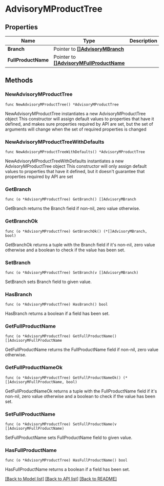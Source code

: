 # AdvisoryMProductTree

## Properties

Name | Type | Description | Notes
------------ | ------------- | ------------- | -------------
**Branch** | Pointer to [**[]AdvisoryMBranch**](AdvisoryMBranch.md) |  | [optional] 
**FullProductName** | Pointer to [**[]AdvisoryMFullProductName**](AdvisoryMFullProductName.md) |  | [optional] 

## Methods

### NewAdvisoryMProductTree

`func NewAdvisoryMProductTree() *AdvisoryMProductTree`

NewAdvisoryMProductTree instantiates a new AdvisoryMProductTree object
This constructor will assign default values to properties that have it defined,
and makes sure properties required by API are set, but the set of arguments
will change when the set of required properties is changed

### NewAdvisoryMProductTreeWithDefaults

`func NewAdvisoryMProductTreeWithDefaults() *AdvisoryMProductTree`

NewAdvisoryMProductTreeWithDefaults instantiates a new AdvisoryMProductTree object
This constructor will only assign default values to properties that have it defined,
but it doesn't guarantee that properties required by API are set

### GetBranch

`func (o *AdvisoryMProductTree) GetBranch() []AdvisoryMBranch`

GetBranch returns the Branch field if non-nil, zero value otherwise.

### GetBranchOk

`func (o *AdvisoryMProductTree) GetBranchOk() (*[]AdvisoryMBranch, bool)`

GetBranchOk returns a tuple with the Branch field if it's non-nil, zero value otherwise
and a boolean to check if the value has been set.

### SetBranch

`func (o *AdvisoryMProductTree) SetBranch(v []AdvisoryMBranch)`

SetBranch sets Branch field to given value.

### HasBranch

`func (o *AdvisoryMProductTree) HasBranch() bool`

HasBranch returns a boolean if a field has been set.

### GetFullProductName

`func (o *AdvisoryMProductTree) GetFullProductName() []AdvisoryMFullProductName`

GetFullProductName returns the FullProductName field if non-nil, zero value otherwise.

### GetFullProductNameOk

`func (o *AdvisoryMProductTree) GetFullProductNameOk() (*[]AdvisoryMFullProductName, bool)`

GetFullProductNameOk returns a tuple with the FullProductName field if it's non-nil, zero value otherwise
and a boolean to check if the value has been set.

### SetFullProductName

`func (o *AdvisoryMProductTree) SetFullProductName(v []AdvisoryMFullProductName)`

SetFullProductName sets FullProductName field to given value.

### HasFullProductName

`func (o *AdvisoryMProductTree) HasFullProductName() bool`

HasFullProductName returns a boolean if a field has been set.


[[Back to Model list]](../README.md#documentation-for-models) [[Back to API list]](../README.md#documentation-for-api-endpoints) [[Back to README]](../README.md)


